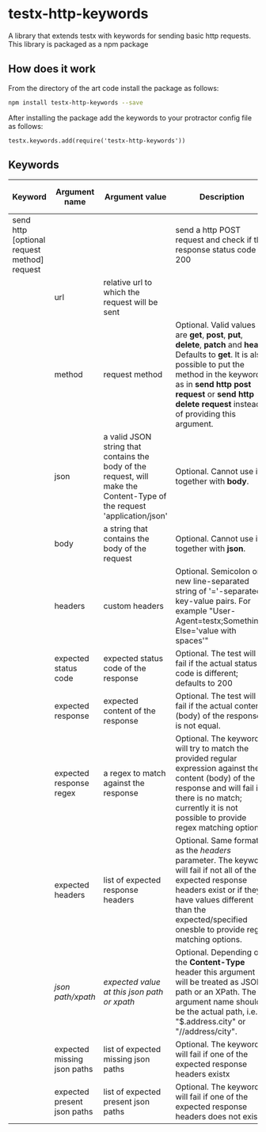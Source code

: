 testx-http-keywords
=====

A library that extends testx with keywords for sending basic http requests. This library is packaged as a npm package

## How does it work
From the directory of the art code install the package as follows:
```sh
npm install testx-http-keywords --save
```

After installing the package add the keywords to your protractor config file as follows:

```
testx.keywords.add(require('testx-http-keywords'))
```

## Keywords

| Keyword                   | Argument name | Argument value  | Description | Supports repeating arguments |
| ----------------------    | ------------- | --------------- |------------ | ---------------------------- |
| send http [optional request method] request         |               |                 | send a http POST request and check if the response status code is 200 |  |
|                           | url           | relative url to which the request will be sent || No |
|                           | method        | request method  | Optional. Valid values are **get**, **post**, **put**, **delete**, **patch** and **head**. Defaults to **get**. It is also possible to put the method in the keyword, as in **send http post request** or **send http delete request** instead of providing this argument. | No |
|                           | json          | a valid JSON string that contains the body of the request, will make the Content-Type of the request 'application/json' | Optional. Cannot use it together with **body**. | No |
|                           | body          | a string that contains the body of the request | Optional. Cannot use it together with **json**. | No |
|                           | headers       | custom headers | Optional. Semicolon or new line-separated string of '='-separated key-value pairs. For example "User-Agent=testx;Something-Else='value with spaces'"| No |
|                           | expected status code   | expected status code of the response | Optional. The test will fail if the actual status code is different; defaults to 200| No |
|                           | expected response  | expected content of the response | Optional. The test will fail if the actual content (body) of the response is not equal. | No |
|                           | expected response regex | a regex to match against the response | Optional. The keyword will try to match the provided regular expression against the content (body) of the response and will fail if there is no match; currently it is not possible to provide regex matching options. | No |
|                           | expected headers | list of expected response headers | Optional. Same format as the *headers* parameter. The keyword will fail if not all of the expected response headers exist or if they have values different than the expected/specified onesble to provide regex matching options. | No |
|                           | *json path/xpath* | *expected value at this json path or xpath* | Optional. Depending on the **Content-Type** header this argument will be treated as JSON path or an XPath. The argument name should be the actual path, i.e. "$.address.city" or "//address/city". | Yes |
|                           | expected missing json paths | list of expected missing json paths | Optional. The keyword will fail if one of the expected response headers existx | No |
|                           | expected present json paths | list of expected present json paths | Optional. The keyword will fail if one of the expected response headers does not exist | No |
